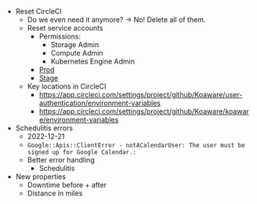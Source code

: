 - Reset CircleCI
	- Do we even need it anymore? -> No! Delete all of them.
	- Reset service accounts
		- Permissions:
			- Storage Admin
			- Compute Admin
			- Kubernetes Engine Admin
		- [Prod](https://console.cloud.google.com/iam-admin/serviceaccounts/details/102309799625723605848/keys?project=koaware-prod)
		- [Stage](https://console.cloud.google.com/iam-admin/serviceaccounts/details/116409816831566140446/keys?project=koaware-stage)
	- Key locations in CircleCI
		- https://app.circleci.com/settings/project/github/Koaware/user-authentication/environment-variables
		- https://app.circleci.com/settings/project/github/Koaware/koaware/environment-variables
- Schedulitis errors
	- 2022-12-21
	- `Google::Apis::ClientError - notACalendarUser: The user must be signed up for Google Calendar.:`
	- Better error handling
		- Schedulitis
- New properties
	- Downtime before + after
	- Distance in miles
